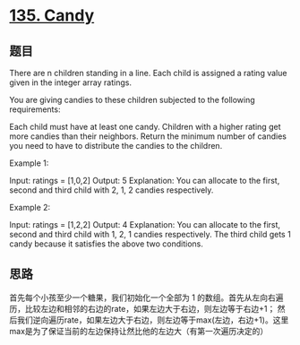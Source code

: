 # [135. Candy](https://leetcode.com/problems/candy/)

## 题目

There are n children standing in a line. Each child is assigned a rating value given in the integer array ratings.

You are giving candies to these children subjected to the following requirements:

Each child must have at least one candy.
Children with a higher rating get more candies than their neighbors.
Return the minimum number of candies you need to have to distribute the candies to the children.

Example 1:

Input: ratings = [1,0,2]
Output: 5
Explanation: You can allocate to the first, second and third child with 2, 1, 2 candies respectively.

Example 2:

Input: ratings = [1,2,2]
Output: 4
Explanation: You can allocate to the first, second and third child with 1, 2, 1 candies respectively.
The third child gets 1 candy because it satisfies the above two conditions.

## 思路

首先每个小孩至少一个糖果，我们初始化一个全部为 1 的数组。首先从左向右遍历，比较左边和相邻的右边的rate，如果左边大于右边，则左边等于右边+1；
然后我们逆向遍历rate，如果左边大于右边，则左边等于max(左边，右边+1)。这里max是为了保证当前的左边保持让然比他的左边大（有第一次遍历决定的）
